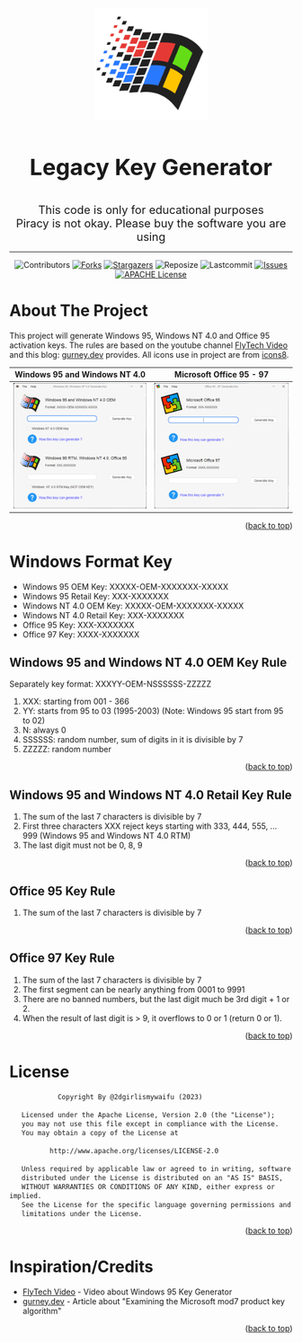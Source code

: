 <a name="readme-top"></a>

<!-- PROJECT LOGO -->
<br />
<div align="center">
 <a href="https://github.com/2dgirlismywaifu/Windows95_WindowsNT_Key">
    <img src="images/logo.png" alt="Logo" width="200" height="200">
  </a>

<h3 align="center", style="font-size:40px">Legacy Key Generator</h3>
<p1 align="center", style="font-size:20px">This code is only for educational purposes</p1><br />
  <p2 align="center", style="font-size:20px">
    Piracy is not okay. Please buy the software you are using
  </p2>
<hr>

 ![Contributors][contributors-shield]
  [![Forks][forks-shield]][forks-url]
  [![Stargazers][stars-shield]][stars-url]
  ![Reposize][size-shield]
  ![Lastcommit][commit-shield]
  [![Issues][issues-shield]][issues-url]
  [![APACHE License][license-shield]][license-url]

</div>

<!-- ABOUT THE PROJECT -->
# **About The Project**

This project will generate Windows 95, Windows NT 4.0 and Office 95 activation keys. The rules are based on the youtube channel [FlyTech Video](https://www.youtube.com/watch?v=3DCEeASKNDk&t=72s) and this blog: [gurney.dev](https://gurney.dev/posts/mod7/)  provides. All icons use in project are from [icons8](https://icons8.com/).




<div align="center" >

Windows 95 and Windows NT 4.0             |  Microsoft Office 95 - 97
:-------------------------:|:-------------------------:
[![Product Name Screen Shot][product-screenshot]](https://github.com/2dgirlismywaifu/Windows95_WindowsNT_Key)  | [![Product Name Screen Shot][product-screenshot2]](https://github.com/2dgirlismywaifu/Windows95_WindowsNT_Key)




</div>

<div align="center">



</div>

<p align="right">(<a href="#readme-top">back to top</a>)</p>

<!-- RULE Explain -->
# **Windows Format Key**

- Windows 95 OEM Key: XXXXX-OEM-XXXXXXX-XXXXX
- Windows 95 Retail Key: XXX-XXXXXXX
- Windows NT 4.0 OEM Key: XXXXX-OEM-XXXXXXX-XXXXX
- Windows NT 4.0 Retail Key: XXX-XXXXXXX
- Office 95 Key: XXX-XXXXXXX
- Office 97 Key: XXXX-XXXXXXX

## **Windows 95 and Windows NT 4.0 OEM Key Rule**


Separately key format: XXXYY-OEM-NSSSSSS-ZZZZZ
1. XXX: starting from 001 - 366
2. YY: starts from 95 to 03 (1995-2003) (Note: Windows 95 start from 95 to 02)
3. N: always 0
4. SSSSSS: random number, sum of digits in it is divisible by 7
5. ZZZZZ: random number
<p align="right">(<a href="#readme-top">back to top</a>)</p>

## **Windows 95 and Windows NT 4.0 Retail Key Rule**
1. The sum of the last 7 characters is divisible by 7
2. First three characters XXX reject keys
starting with 333, 444, 555, ... 999 (Windows 95 and Windows NT 4.0 RTM)
3. The last digit must not be 0, 8, 9

<p align="right">(<a href="#readme-top">back to top</a>)</p>

## **Office 95 Key Rule**
1. The sum of the last 7 characters is divisible by 7


<p align="right">(<a href="#readme-top">back to top</a>)</p>

## **Office 97 Key Rule**
1. The sum of the last 7 characters is divisible by 7
2. The first segment can be nearly anything from 0001 to 9991
3. There are no banned numbers, but the last digit much be 3rd digit + 1 or 2.
4. When the result of last digit is > 9, it overflows to 0 or 1 (return 0 or 1).

<p align="right">(<a href="#readme-top">back to top</a>)</p>

<!-- LICENSE -->
# **License**
```
            Copyright By @2dgirlismywaifu (2023)

   Licensed under the Apache License, Version 2.0 (the "License");
   you may not use this file except in compliance with the License.
   You may obtain a copy of the License at

          http://www.apache.org/licenses/LICENSE-2.0

   Unless required by applicable law or agreed to in writing, software
   distributed under the License is distributed on an "AS IS" BASIS,
   WITHOUT WARRANTIES OR CONDITIONS OF ANY KIND, either express or implied.
   See the License for the specific language governing permissions and
   limitations under the License.
```
<p align="right">(<a href="#readme-top">back to top</a>)</p>

<!-- Inspiration/Credits -->
# **Inspiration/Credits**
- [FlyTech Video](https://www.youtube.com/watch?v=3DCEeASKNDk&t=72s) - Video about Windows 95 Key Generator
- [gurney.dev](https://gurney.dev/posts/mod7/) - Article about "Examining the Microsoft mod7 product key algorithm"

<p align="right">(<a href="#readme-top">back to top</a>)</p>

<!-- MARKDOWN LINKS & IMAGES -->
<!-- https://www.markdownguide.org/basic-syntax/#reference-style-links -->
[contributors-shield]: https://img.shields.io/github/contributors/2dgirlismywaifu/Windows95_WindowsNT_Key.svg?style=for-the-badge&color=C9CBFF&logoColor=D9E0EE&labelColor=302D41
[contributors-url]: https://github.com/2dgirlismywaifu/Windows95_WindowsNT_Key/graphs/contributors
[forks-shield]: https://img.shields.io/github/forks/2dgirlismywaifu/Windows95_WindowsNT_Key.svg?style=for-the-badge&color=C9CBFF&logoColor=D9E0EE&labelColor=302D41
[forks-url]: https://github.com/2dgirlismywaifu/Windows95_WindowsNT_Key/network/members
[stars-shield]: https://img.shields.io/github/stars/2dgirlismywaifu/Windows95_WindowsNT_Key.svg?style=for-the-badge&color=C9CBFF&logoColor=D9E0EE&labelColor=302D41
[size-shield]: https://img.shields.io/github/repo-size/2dgirlismywaifu/Windows95_WindowsNT_Key.svg?style=for-the-badge&color=C9CBFF&logoColor=D9E0EE&labelColor=302D41
[linecount-shield]: https://img.shields.io/tokei/lines/github/2dgirlismywaifu/Windows95_WindowsNT_Key?color=C9CBFF&labelColor=302D41&style=for-the-badge
[commit-shield]: https://img.shields.io/github/last-commit/2dgirlismywaifu/Windows95_WindowsNT_Key.svg?style=for-the-badge&color=C9CBFF&logoColor=D9E0EE&labelColor=302D41
[stars-url]: https://github.com/2dgirlismywaifu/Windows95_WindowsNT_Key/stargazers
[issues-shield]: https://img.shields.io/github/issues/2dgirlismywaifu/Windows95_WindowsNT_Key.svg?style=for-the-badge&color=C9CBFF&logoColor=D9E0EE&labelColor=302D41
[issues-url]: https://github.com/2dgirlismywaifu/Windows95_WindowsNT_Key/issues
[license-shield]: https://img.shields.io/github/license/2dgirlismywaifu/Windows95_WindowsNT_Key.svg?style=for-the-badge&color=C9CBFF&logoColor=D9E0EE&labelColor=302D41
[license-url]: https://github.com/2dgirlismywaifu/Windows95_WindowsNT_Key/blob/main/LICENSE
[twitter-shield]: https://img.shields.io/twitter/follow/MyWaifuis2DGirl?color=C9CBFF&label=%40MyWaifuis2DGirl&logo=TWITTER&logoColor=C9CBFF&style=for-the-badge
[twitter-url]: https://twitter.com/MyWaifuis2DGirl
[product-screenshot]: images/screenshot.png
[product-screenshot2]: images/screenshot1.png
